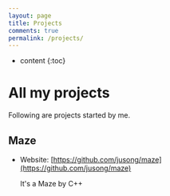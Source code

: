 ```yaml
---
layout: page
title: Projects
comments: true
permalink: /projects/
---
```


* content
{:toc}

# All my projects
Following are projects started by me. 

## Maze
* Website: [https://github.com/jusong/maze](https://github.com/jusong/maze)

	It's a Maze by C++

